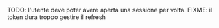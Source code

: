 TODO: l'utente deve poter avere aperta una sessione per volta.
FIXME: il token dura troppo gestire il refresh
